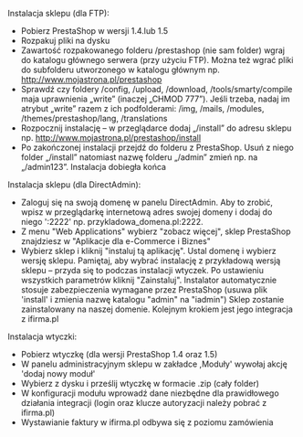Instalacja sklepu (dla FTP):
- Pobierz PrestaShop w wersji 1.4.lub 1.5
- Rozpakuj pliki na dysku
- Zawartość rozpakowanego folderu /prestashop (nie sam folder) wgraj do katalogu głównego serwera (przy użyciu FTP). Można też wgrać pliki do subfolderu utworzonego w katalogu głównym np. http://www.mojastrona.pl/prestashop
- Sprawdź czy foldery /config, /upload, /download, /tools/smarty/compile maja uprawnienia „write” (inaczej „CHMOD 777”). Jeśli trzeba, nadaj im atrybut „write” razem z ich podfolderami: /img, /mails, /modules, /themes/prestashop/lang, /translations
- Rozpocznij instalację – w przeglądarce dodaj „/install” do adresu sklepu np. http://www.mojastrona.pl/prestashop/install
- Po zakończonej instalacji przejdź do folderu z PrestaShop. Usuń z niego folder „/install” natomiast nazwę folderu „/admin” zmień np. na „/admin123”. Instalacja dobiegła końca

Instalacja sklepu (dla DirectAdmin):
- Zaloguj się na swoją domenę w panelu DirectAdmin. Aby to zrobić, wpisz w przeglądarkę internetową adres swojej domeny i dodaj do niego ':2222' np. przykladowa_domena.pl:2222.
- Z menu "Web Applications" wybierz "zobacz więcej", sklep PrestaShop znajdziesz w "Aplikacje dla e-Commerce i Biznes"
- Wybierz sklep i kliknij "instaluj tą aplikację". Ustal domenę i wybierz wersję sklepu. Pamiętaj, aby wybrać instalację z przykładową wersją sklepu – przyda się to podczas instalacji wtyczek. Po ustawieniu wszystkich parametrów kliknij "Zainstaluj". Instalator automatycznie stosuje zabezpieczenia wymagane przez PrestaShop (usuwa plik 'install' i zmienia nazwę katalogu "admin" na "iadmin")
Sklep zostanie zainstalowany na naszej domenie. Kolejnym krokiem jest jego integracja z ifirma.pl

Instalacja wtyczki:
- Pobierz wtyczkę (dla wersji PrestaShop 1.4 oraz 1.5)
- W panelu administracyjnym sklepu w zakładce ,Moduły' wywołaj akcję 'dodaj nowy moduł'
- Wybierz z dysku i prześlij wtyczkę w formacie .zip (cały folder)
- W konfiguracji modułu wprowadź dane niezbędne dla prawidłowego działania integracji (login oraz klucze autoryzacji należy pobrać z ifirma.pl)
- Wystawianie faktury w ifirma.pl odbywa się z poziomu zamówienia